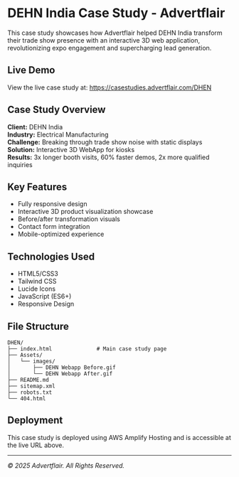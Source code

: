 # DEHN India Case Study - Advertflair

This case study showcases how Advertflair helped DEHN India transform their trade show presence with an interactive 3D web application, revolutionizing expo engagement and supercharging lead generation.

## Live Demo
View the live case study at: https://casestudies.advertflair.com/DHEN

## Case Study Overview

**Client:** DEHN India  
**Industry:** Electrical Manufacturing  
**Challenge:** Breaking through trade show noise with static displays  
**Solution:** Interactive 3D WebApp for kiosks  
**Results:** 3x longer booth visits, 60% faster demos, 2x more qualified inquiries  

## Key Features
- Fully responsive design
- Interactive 3D product visualization showcase
- Before/after transformation visuals
- Contact form integration
- Mobile-optimized experience

## Technologies Used
- HTML5/CSS3
- Tailwind CSS
- Lucide Icons
- JavaScript (ES6+)
- Responsive Design

## File Structure
```
DHEN/
├── index.html              # Main case study page
├── Assets/
│   └── images/
│       ├── DEHN Webapp Before.gif
│       └── DEHN Webapp After.gif
├── README.md
├── sitemap.xml
├── robots.txt
└── 404.html
```

## Deployment
This case study is deployed using AWS Amplify Hosting and is accessible at the live URL above.

---

*© 2025 Advertflair. All Rights Reserved.*